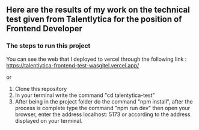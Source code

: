 ## Here are the results of my work on the technical test given from Talentlytica for the position of Frontend Developer

### The steps to run this project

You can see the web that I deployed to vercel through the following link  : https://talentlytica-frontend-test-wasgitel.vercel.app/

or 

1. Clone this repository
2. In your terminal write the command "cd talentytica-test"
3. After being in the project folder do the command "npm install", after the process is complete type the command "npm run dev" then open your browser, enter the address localhost: 5173 or according to the address displayed on your terminal.
